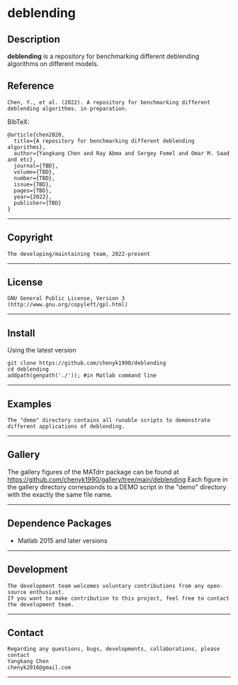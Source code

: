 **deblending**
======

## Description

**deblending** is a repository for benchmarking different deblending algorithms on different models.

## Reference
    Chen, Y., et al. (2022). A repository for benchmarking different deblending algorithms. in preparation.
    
BibTeX:

	@article{chen2020,
	  title={A repository for benchmarking different deblending algorithms},
	  author={Yangkang Chen and Ray Abma and Sergey Fomel and Omar M. Saad and etc},
	  journal={TBD},
	  volume={TBD},
	  number={TBD},
	  issue={TBD},
	  pages={TBD},
	  year={2022},
	  publisher={TBD}
	}

-----------
## Copyright
    The developing/maintaining team, 2022-present
-----------

## License
    GNU General Public License, Version 3
    (http://www.gnu.org/copyleft/gpl.html)   

-----------

## Install
Using the latest version

    git clone https://github.com/chenyk1990/deblending
    cd deblending
    addpath(genpath('./')); #in Matlab command line
    
-----------
## Examples
    The "demo" directory contains all runable scripts to demonstrate different applications of deblending. 
    
-----------
## Gallery
The gallery figures of the MATdrr package can be found at
    https://github.com/chenyk1990/gallery/tree/main/deblending
Each figure in the gallery directory corresponds to a DEMO script in the "demo" directory with the exactly the same file name.

-----------
## Dependence Packages
* Matlab 2015 and later versions

-----------
## Development
    The development team welcomes voluntary contributions from any open-source enthusiast. 
    If you want to make contribution to this project, feel free to contact the development team. 

-----------
## Contact
    Regarding any questions, bugs, developments, collaborations, please contact  
    Yangkang Chen
    chenyk2016@gmail.com

-----------


